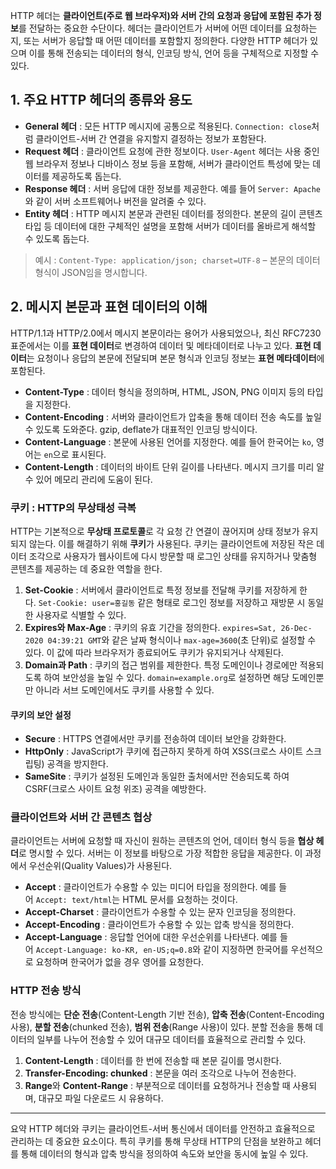 HTTP 헤더는 **클라이언트(주로 웹 브라우저)와 서버 간의 요청과 응답에 포함된 추가 정보**를 전달하는 중요한 수단이다. 헤더는 클라이언트가 서버에 어떤 데이터를 요청하는지, 또는 서버가 응답할 때 어떤 데이터를 포함할지 정의한다. 다양한 HTTP 헤더가 있으며 이를 통해 전송되는 데이터의 형식, 인코딩 방식, 언어 등을 구체적으로 지정할 수 있다.

## 1. 주요 HTTP 헤더의 종류와 용도

- **General 헤더** : 모든 HTTP 메시지에 공통으로 적용된다. `Connection: close`처럼 클라이언트-서버 간 연결을 유지할지 결정하는 정보가 포함돤다.
- **Request 헤더** : 클라이언트 요청에 관한 정보이다. `User-Agent` 헤더는 사용 중인 웹 브라우저 정보나 디바이스 정보 등을 포함해, 서버가 클라이언트 특성에 맞는 데이터를 제공하도록 돕는다.
- **Response 헤더** : 서버 응답에 대한 정보를 제공한다. 예를 들어 `Server: Apache`와 같이 서버 소프트웨어나 버전을 알려줄 수 있다.
- **Entity 헤더** : HTTP 메시지 본문과 관련된 데이터를 정의한다. 본문의 길이 콘텐츠 타입 등 데이터에 대한 구체적인 설명을 포함해 서버가 데이터를 올바르게 해석할 수 있도록 돕는다.

> 예시 : `Content-Type: application/json; charset=UTF-8` – 본문의 데이터 형식이 JSON임을 명시합니다.
## 2. 메시지 본문과 표현 데이터의 이해
HTTP/1.1과 HTTP/2.0에서 메시지 본문이라는 용어가 사용되었으나, 최신 RFC7230 표준에서는 이를 **표현 데이터**로 변경하여 데이터 및 메타데이터로 나누고 있다. **표현 데이터**는 요청이나 응답의 본문에 전달되며 본문 형식과 인코딩 정보는 **표현 메타데이터**에 포함된다.

- **Content-Type** : 데이터 형식을 정의하며, HTML, JSON, PNG 이미지 등의 타입을 지정한다.
- **Content-Encoding** : 서버와 클라이언트가 압축을 통해 데이터 전송 속도를 높일 수 있도록 도와준다. gzip, deflate가 대표적인 인코딩 방식이다.
- **Content-Language** : 본문에 사용된 언어를 지정한다. 예를 들어 한국어는 `ko`, 영어는 `en`으로 표시된다.
- **Content-Length** : 데이터의 바이트 단위 길이를 나타낸다. 메시지 크기를 미리 알 수 있어 메모리 관리에 도움이 된다.

### 쿠키 : HTTP의 무상태성 극복
HTTP는 기본적으로 **무상태 프로토콜**로 각 요청 간 연결이 끊어지며 상태 정보가 유지되지 않는다. 이를 해결하기 위해 **쿠키**가 사용된다. 쿠키는 클라이언트에 저장된 작은 데이터 조각으로 사용자가 웹사이트에 다시 방문할 때 로그인 상태를 유지하거나 맞춤형 콘텐츠를 제공하는 데 중요한 역할을 한다.

1. **Set-Cookie** : 서버에서 클라이언트로 특정 정보를 전달해 쿠키를 저장하게 한다. `Set-Cookie: user=홍길동` 같은 형태로 로그인 정보를 저장하고 재방문 시 동일한 사용자로 식별할 수 있다.
2. **Expires와 Max-Age** : 쿠키의 유효 기간을 정의한다. `expires=Sat, 26-Dec-2020 04:39:21 GMT`와 같은 날짜 형식이나 `max-age=3600`(초 단위)로 설정할 수 있다. 이 값에 따라 브라우저가 종료되어도 쿠키가 유지되거나 삭제된다.
3. **Domain과 Path** : 쿠키의 접근 범위를 제한한다. 특정 도메인이나 경로에만 적용되도록 하여 보안성을 높일 수 있다. `domain=example.org`로 설정하면 해당 도메인뿐만 아니라 서브 도메인에서도 쿠키를 사용할 수 있다.

#### 쿠키의 보안 설정
- **Secure** : HTTPS 연결에서만 쿠키를 전송하여 데이터 보안을 강화한다.
- **HttpOnly** : JavaScript가 쿠키에 접근하지 못하게 하여 XSS(크로스 사이트 스크립팅) 공격을 방지한다.
- **SameSite** : 쿠키가 설정된 도메인과 동일한 출처에서만 전송되도록 하여 CSRF(크로스 사이트 요청 위조) 공격을 예방한다.

### 클라이언트와 서버 간 콘텐츠 협상
클라이언트는 서버에 요청할 때 자신이 원하는 콘텐츠의 언어, 데이터 형식 등을 **협상 헤더**로 명시할 수 있다. 서버는 이 정보를 바탕으로 가장 적합한 응답을 제공한다. 이 과정에서 우선순위(Quality Values)가 사용된다.

- **Accept** : 클라이언트가 수용할 수 있는 미디어 타입을 정의한다. 예를 들어 `Accept: text/html`는 HTML 문서를 요청하는 것이다.
- **Accept-Charset** : 클라이언트가 수용할 수 있는 문자 인코딩을 정의한다.
- **Accept-Encoding** : 클라이언트가 수용할 수 있는 압축 방식을 정의한다.
- **Accept-Language** : 응답할 언어에 대한 우선순위를 나타낸다. 예를 들어 `Accept-Language: ko-KR, en-US;q=0.8`와 같이 지정하면 한국어를 우선적으로 요청하며 한국어가 없을 경우 영어를 요청한다.

### HTTP 전송 방식
전송 방식에는 **단순 전송**(Content-Length 기반 전송), **압축 전송**(Content-Encoding 사용), **분할 전송**(chunked 전송), **범위 전송**(Range 사용)이 있다. 분할 전송을 통해 데이터의 일부를 나누어 전송할 수 있어 대규모 데이터를 효율적으로 관리할 수 있다.

1. **Content-Length** : 데이터를 한 번에 전송할 때 본문 길이를 명시한다.
2. **Transfer-Encoding: chunked** : 본문을 여러 조각으로 나누어 전송한다.
3. **Range**와 **Content-Range** : 부분적으로 데이터를 요청하거나 전송할 때 사용되며, 대규모 파일 다운로드 시 유용하다.

---

 요약
HTTP 헤더와 쿠키는 클라이언트-서버 통신에서 데이터를 안전하고 효율적으로 관리하는 데 중요한 요소이다. 특히 쿠키를 통해 무상태 HTTP의 단점을 보완하고 헤더를 통해 데이터의 형식과 압축 방식을 정의하여 속도와 보안을 동시에 높일 수 있다.